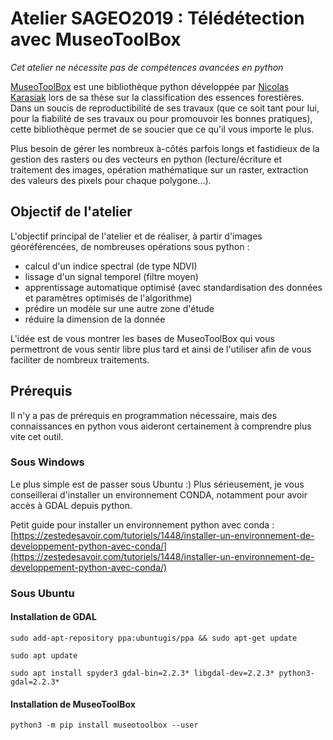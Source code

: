 # Atelier SAGEO2019 : Télédétection avec MuseoToolBox
*Cet atelier ne nécessite pas de compétences avancées en python*

[MuseoToolBox](https://github.com/lennepkade/MuseoToolBox]) est une bibliothèque python développée par [Nicolas Karasiak](http://wwww.karasiak.net) lors de sa thèse sur la classification des essences forestières. Dans un soucis de reproductibilité de ses travaux (que ce soit tant pour lui, pour la fiabilité de ses travaux ou pour promouvoir les bonnes pratiques), cette bibliothèque permet de se soucier que ce qu'il vous importe le plus.

Plus besoin de gérer les nombreux à-côtés parfois longs et fastidieux de la gestion des rasters ou des vecteurs en python (lecture/écriture et traitement des images, opération mathématique sur un raster, extraction des valeurs des pixels pour chaque polygone...).

## Objectif de l'atelier

L'objectif principal de l'atelier et de réaliser, à partir d'images géoréférencées, de nombreuses opérations sous python :

- calcul d'un indice spectral (de type NDVI)
- lissage d'un signal temporel (filtre moyen)
- apprentissage automatique optimisé (avec standardisation des données et paramètres optimisés de l'algorithme)
- prédire un modèle sur une autre zone d'étude
- réduire la dimension de la donnée

L'idée est de vous montrer les bases de MuseoToolBox qui vous permettront de vous sentir libre plus tard et ainsi de l'utiliser afin de vous faciliter de nombreux traitements.

## Prérequis
Il n'y a pas de prérequis en programmation nécessaire, mais des connaissances en python vous aideront certainement à comprendre plus vite cet outil.

### Sous Windows

Le plus simple est de passer sous Ubuntu :) Plus sérieusement, je vous conseillerai d'installer un environnement CONDA, notamment pour avoir accès à GDAL depuis python.

Petit guide pour installer un environnement python avec conda : [https://zestedesavoir.com/tutoriels/1448/installer-un-environnement-de-developpement-python-avec-conda/](https://zestedesavoir.com/tutoriels/1448/installer-un-environnement-de-developpement-python-avec-conda/)

### Sous Ubuntu

#### Installation de GDAL

```
sudo add-apt-repository ppa:ubuntugis/ppa && sudo apt-get update

sudo apt update

sudo apt install spyder3 gdal-bin=2.2.3* libgdal-dev=2.2.3* python3-gdal=2.2.3*
```

#### Installation de MuseoToolBox
```
python3 -m pip install museotoolbox --user
```
